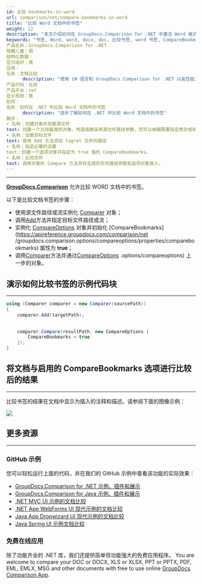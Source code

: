```yaml
---
id: 比较-bookmarks-in-word
url: comparison/net/compare-bookmarks-in-word
title: "比较 Word 文档中的书签"
weight: 12
description: "本文介绍如何在 GroupDocs.Comparison for .NET 中激活 Word 格式的书签比较。"
keywords: "书签, Word, word, docx, doc, 比较书签, word 书签, CompareBookmarks, 书签比较"
产品名称：GroupDocs.Comparison for .NET
隐藏儿童：假
结构化数据：
显示组织：真
应用：
名称：文档比较
      description: "使用 C# 语言和 GroupDocs.Comparison for .NET 以高性能方式本地比较文档"
产品代码：比较
产品平台：net
显示视频：真
如何：
名称：如何在 .NET 中比较 Word 文档中的书签
      description: "逐步了解如何在 .NET 中比较 Word 文档中的书签"
脚步：
- 名称：创建对象并加载源文件
text: 创建一个比较器类的对象。构造函数采用源文件路径参数。您可以根据需要指定绝对或相对文件路径。
- 名称：加载目标文件
text: 使用 Add 方法添加 tagret 文件的路径
- 名称：指定必要的设置
text：创建一个选项对象并指定为 true 值的 CompareBookmarks。
- 名称：比较文件
text: 调用对象的 Compare 方法并将生成的文件路径参数和选项对象放入。
---
```


***

**[GroupDocs.Comparison](https://products.groupdocs.com/comparison/net)** 允许比较 WORD 文档中的书签。

以下是比较文档书签的步骤：

* 使用源文件路径或流实例化 [Comparer](https://apireference.groupdocs.com/comparison/net/groupdocs.comparison/comparer) 对象；
* 调用[Add](https://apireference.groupdocs.com/comparison/net/groupdocs.comparison/comparer/methods/add/index)方法并指定目标文件路径或流；
* 实例化 [CompareOptions](https://apireference.groupdocs.com/comparison/net/groupdocs.comparison.options/compareoptions) 对象并初始化 [CompareBookmarks](https://apireference.groupdocs.com/comparison/net /groupdocs.comparison.options/compareoptions/properties/comparebookmarks) 属性为 **true**；
* 调用[Comparer](https://apireference.groupdocs.com/comparison/net/groupdocs.comparison/comparer)方法并通过[CompareOptions](https://apireference.groupdocs.com/comparison/net/groupdocs.comparison) .options/compareoptions) 上一步的对象。

## 演示如何比较书签的示例代码块

---

```csharp
using (Comparer comparer = new Comparer(sourcePath))
{
    comparer.Add(targetPath);
     

    comparer.Compare(resultPath, new CompareOptions {
        CompareBookmarks = true
    });
}
```

## 将文档与启用的 CompareBookmarks 选项进行比较后的结果

---

比较书签的结果在文档中显示为插入的注释和描述。请参阅下面的图像示例：

![](/comparison/net/images/compared-bookmarks.png)

## 更多资源

---

### GitHub 示例
您可以轻松运行上面的代码，并在我们的 GitHub 示例中查看该功能的实际效果：
* [GroupDocs.Comparison for .NET 示例、插件和展示](https://github.com/groupdocs-comparison/GroupDocs.Comparison-for-.NET)
* [GroupDocs.Comparison for Java 示例、插件和展示](https://github.com/groupdocs-comparison/GroupDocs.Comparison-for-Java)
* [.NET MVC UI 示例的文档比较](https://github.com/groupdocs-comparison/GroupDocs.Comparison-for-.NET-MVC)
* [.NET App WebForms UI 现代示例的文档比较](https://github.com/groupdocs-comparison/GroupDocs.Comparison-for-.NET-WebForms)
* [Java App Dropwizard UI 现代示例的文档比较](https://github.com/groupdocs-comparison/GroupDocs.Comparison-for-Java-Dropwizard)
* [Java Spring UI 示例文档比较](https://github.com/groupdocs-comparison/GroupDocs.Comparison-for-Java-Spring)
    

### 免费在线应用
除了功能齐全的 .NET 库，我们还提供简单但功能强大的免费应用程序。
You are welcome to compare your DOC or DOCX, XLS or XLSX, PPT or PPTX, PDF, EML, EMLX, MSG and other documents with free to use online [GroupDocs Comparison App](https://products.groupdocs.app/comparison).

